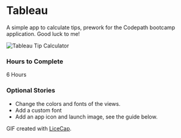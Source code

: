 # Tableau
A simple app to calculate tips, prework for the Codepath bootcamp application. Good luck to me!

![Tableau Tip Calculator](https://raw.githubusercontent.com/jeremiespoken/Codepath-Tip-Calculator/master/screencap.gif)

### Hours to Complete
6 Hours

### Optional Stories
- Change the colors and fonts of the views.
- Add a custom font
- Add an app icon and launch image, see the guide below.

GIF created with [LiceCap](http://www.cockos.com/licecap/).
